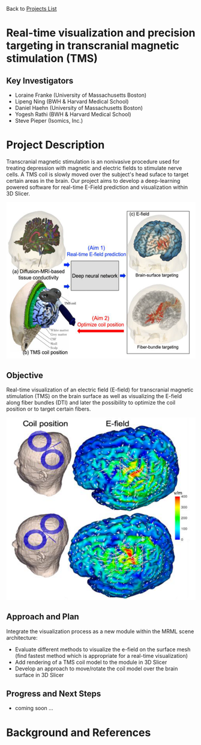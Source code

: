 Back to [Projects List](../../README.md#ProjectsList)

# Real-time visualization and precision targeting in transcranial magnetic stimulation (TMS)

## Key Investigators

- Loraine Franke (University of Massachusetts Boston)
- Lipeng Ning (BWH & Harvard Medical School)
- Daniel Haehn (University of Massachusetts Boston)
- Yogesh Rathi (BWH & Harvard Medical School)
- Steve Pieper (Isomics, Inc.)

# Project Description

Transcranial magnetic stimulation is an nonivasive procedure used for treating depression with magnetic and electric fields to stimulate nerve cells. A TMS coil is slowly moved over the subject's head suface to target certain areas in the brain. 
Our project aims to develop a deep-learning powered software for real-time E-Field prediction and visualization within 3D Slicer.

![Visualization Process](./visualization_process.png)

## Objective

Real-time visualization of an electric field (E-field) for transcranial magnetic stimulation (TMS) on the brain surface as well as visualizing the E-field along fiber bundles (DTI) and later the possibility to optimize the coil position or to target certain fibers.

![Brain surface and DT](./tmsonbrain.png)

## Approach and Plan

Integrate the visualization process as a new module within the MRML scene architecture:

- Evaluate different methods to visualize the e-field on the surface mesh (find fastest method which is appropriate for a real-time visualization)
- Add rendering of a TMS coil model to the module in 3D Slicer
- Develop an approach to move/rotate the coil model over the brain surface in 3D Slicer

## Progress and Next Steps

<!-- Update this section as you make progress, describing of what you have ACTUALLY DONE. If there are specific steps that you could not complete then you can describe them here, too. -->
- coming soon ...

# Background and References
